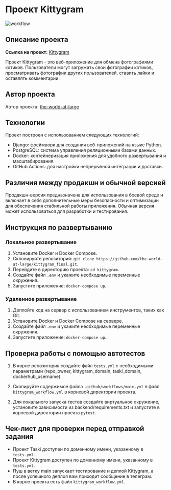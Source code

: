 # Проект Kittygram

![workflow](https://github.com/the-world-at-large/kittygram_final/actions/workflows/main.yml/badge.svg)

## Описание проекта

**Ссылка на проект:** [Kittygram](https://kittttygrammm.hopto.org)

Проект Kittygram - это веб-приложение для обмена фотографиями котиков. Пользователи могут загружать свои фотографии котиков, просматривать фотографии других пользователей, ставить лайки и оставлять комментарии.

## Автор проекта

Автор проекта: [the-world-at-large](https://github.com/the-world-at-large)

## Технологии

Проект построен с использованием следующих технологий:

- Django: фреймворк для создания веб-приложений на языке Python.
- PostgreSQL: система управления реляционными базами данных.
- Docker: контейнеризация приложения для удобного развертывания и масштабирования.
- GitHub Actions: для настройки непрерывной интеграции и доставки.

## Различия между продакшн и обычной версией

Продакшн-версия предназначена для использования в боевой среде и включает в себя дополнительные меры безопасности и оптимизации для обеспечения стабильной работы приложения. Обычная версия может использоваться для разработки и тестирования.

## Инструкция по развертыванию

### Локальное развертывание

1. Установите Docker и Docker Compose.
2. Склонируйте репозиторий: `git clone https://github.com/the-world-at-large/kittygram_final.git`.
3. Перейдите в директорию проекта: `cd kittygram`.
4. Создайте файл `.env` и укажите необходимые переменные окружения.
5. Запустите приложение: `docker-compose up`.

### Удаленное развертывание

1. Деплойте код на сервер с использованием инструментов, таких как Git.
2. Установите Docker и Docker Compose на сервере.
3. Создайте файл `.env` и укажите необходимые переменные окружения.
4. Запустите приложение: `docker-compose up`.

## Проверка работы с помощью автотестов

1. В корне репозитория создайте файл `tests.yml` с необходимыми параметрами (repo_owner, kittygram_domain, taski_domain, dockerhub_username).
2. Скопируйте содержимое файла `.github/workflows/main.yml` в файл `kittygram_workflow.yml` в корневой директории проекта.

3. Для локального запуска тестов создайте виртуальное окружение, установите зависимости из backend/requirements.txt и запустите в корневой директории проекта `pytest`.

## Чек-лист для проверки перед отправкой задания

- Проект Taski доступен по доменному имени, указанному в `tests.yml`.
- Проект Kittygram доступен по доменному имени, указанному в `tests.yml`.
- Пуш в ветку main запускает тестирование и деплой Kittygram, а после успешного деплоя вам приходит сообщение в телеграм.
- В корне проекта есть файл `kittygram_workflow.yml`.
